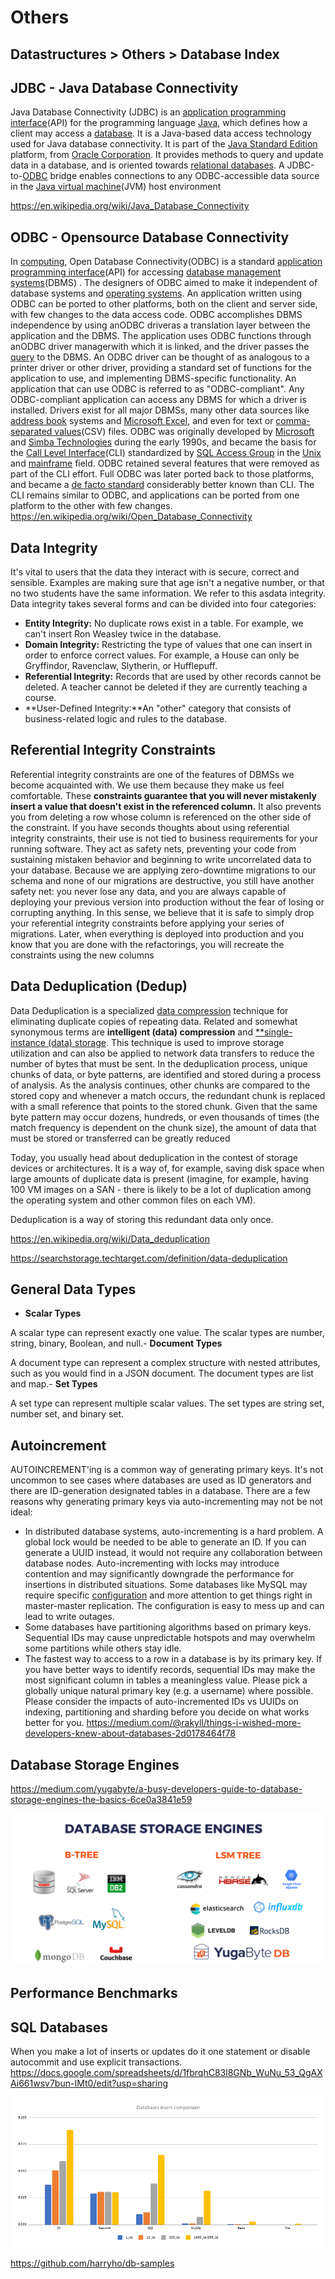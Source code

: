 # Others

## Datastructures > Others > Database Index

## JDBC - Java Database Connectivity

Java Database Connectivity (JDBC) is an [application programming interface](https://en.wikipedia.org/wiki/Application_programming_interface)(API) for the programming language [Java](https://en.wikipedia.org/wiki/Java_(programming_language)), which defines how a client may access a [database](https://en.wikipedia.org/wiki/Database). It is a Java-based data access technology used for Java database connectivity. It is part of the [Java Standard Edition](https://en.wikipedia.org/wiki/Java_Standard_Edition) platform, from [Oracle Corporation](https://en.wikipedia.org/wiki/Oracle_Corporation). It provides methods to query and update data in a database, and is oriented towards [relational databases](https://en.wikipedia.org/wiki/Relational_database). A JDBC-to-[ODBC](https://en.wikipedia.org/wiki/ODBC) bridge enables connections to any ODBC-accessible data source in the [Java virtual machine](https://en.wikipedia.org/wiki/Java_virtual_machine)(JVM) host environment

<https://en.wikipedia.org/wiki/Java_Database_Connectivity>

## ODBC - Opensource Database Connectivity

In [computing](https://en.wikipedia.org/wiki/Computing), Open Database Connectivity(ODBC) is a standard [application programming interface](https://en.wikipedia.org/wiki/Application_programming_interface)(API) for accessing [database management systems](https://en.wikipedia.org/wiki/Database_management_system)(DBMS) . The designers of ODBC aimed to make it independent of database systems and [operating systems](https://en.wikipedia.org/wiki/Operating_system). An application written using ODBC can be ported to other platforms, both on the client and server side, with few changes to the data access code.
ODBC accomplishes DBMS independence by using anODBC driveras a translation layer between the application and the DBMS. The application uses ODBC functions through anODBC driver managerwith which it is linked, and the driver passes the [query](https://en.wikipedia.org/wiki/Query_language) to the DBMS. An ODBC driver can be thought of as analogous to a printer driver or other driver, providing a standard set of functions for the application to use, and implementing DBMS-specific functionality. An application that can use ODBC is referred to as "ODBC-compliant". Any ODBC-compliant application can access any DBMS for which a driver is installed. Drivers exist for all major DBMSs, many other data sources like [address book](https://en.wikipedia.org/wiki/Address_book) systems and [Microsoft Excel](https://en.wikipedia.org/wiki/Microsoft_Excel), and even for text or [comma-separated values](https://en.wikipedia.org/wiki/Comma-separated_values)(CSV) files.
ODBC was originally developed by [Microsoft](https://en.wikipedia.org/wiki/Microsoft) and [Simba Technologies](https://en.wikipedia.org/wiki/Simba_Technologies) during the early 1990s, and became the basis for the [Call Level Interface](https://en.wikipedia.org/wiki/Call_Level_Interface)(CLI) standardized by [SQL Access Group](https://en.wikipedia.org/wiki/SQL_Access_Group) in the [Unix](https://en.wikipedia.org/wiki/Unix) and [mainframe](https://en.wikipedia.org/wiki/Mainframe_computer) field. ODBC retained several features that were removed as part of the CLI effort. Full ODBC was later ported back to those platforms, and became a [de facto standard](https://en.wikipedia.org/wiki/De_facto_standard) considerably better known than CLI. The CLI remains similar to ODBC, and applications can be ported from one platform to the other with few changes.
<https://en.wikipedia.org/wiki/Open_Database_Connectivity>

## Data Integrity

It's vital to users that the data they interact with is secure, correct and sensible. Examples are making sure that age isn't a negative number, or that no two students have the same information. We refer to this asdata integrity.
Data integrity takes several forms and can be divided into four categories:

- **Entity Integrity:** No duplicate rows exist in a table. For example, we can't insert Ron Weasley twice in the database.
- **Domain Integrity:** Restricting the type of values that one can insert in order to enforce correct values. For example, a House can only be Gryffindor, Ravenclaw, Slytherin, or Hufflepuff.
- **Referential Integrity:** Records that are used by other records cannot be deleted. A teacher cannot be deleted if they are currently teaching a course.
- **User-Defined Integrity:**An "other" category that consists of business-related logic and rules to the database.

## Referential Integrity Constraints

Referential integrity constraints are one of the features of DBMSs we become acquainted with. We use them because they make us feel comfortable. These **constraints guarantee that you will never mistakenly insert a value that doesn't exist in the referenced column.** It also prevents you from deleting a row whose column is referenced on the other side of the constraint.
If you have seconds thoughts about using referential integrity constraints, their use is not tied to business requirements for your running software. They act as safety nets, preventing your code from sustaining mistaken behavior and beginning to write uncorrelated data to your database. Because we are applying zero-downtime migrations to our schema and none of our migrations are destructive, you still have another safety net: you never lose any data, and you are always capable of deploying your previous version into production without the fear of losing or corrupting anything. In this sense, we believe that it is safe to simply drop your referential integrity constraints before applying your series of migrations. Later, when everything is deployed into production and you know that you are done with the refactorings, you will recreate the constraints using the new columns

## Data Deduplication (Dedup)

Data Deduplication is a specialized [data compression](https://en.wikipedia.org/wiki/Data_compression) technique for eliminating duplicate copies of repeating data. Related and somewhat synonymous terms are **intelligent (data) compression** and [**single-instance (data) storage](https://en.wikipedia.org/wiki/Single-instance_storage). This technique is used to improve storage utilization and can also be applied to network data transfers to reduce the number of bytes that must be sent. In the deduplication process, unique chunks of data, or byte patterns, are identified and stored during a process of analysis. As the analysis continues, other chunks are compared to the stored copy and whenever a match occurs, the redundant chunk is replaced with a small reference that points to the stored chunk. Given that the same byte pattern may occur dozens, hundreds, or even thousands of times (the match frequency is dependent on the chunk size), the amount of data that must be stored or transferred can be greatly reduced

Today, you usually head about deduplication in the contest of storage devices or architectures. It is a way of, for example, saving disk space when large amounts of duplicate data is present (imagine, for example, having 100 VM images on a SAN - there is likely to be a lot of duplication among the operating system and other common files on each VM).

Deduplication is a way of storing this redundant data only once.

<https://en.wikipedia.org/wiki/Data_deduplication>

<https://searchstorage.techtarget.com/definition/data-deduplication>

## General Data Types

- **Scalar Types**

A scalar type can represent exactly one value. The scalar types are number, string, binary, Boolean, and null.-  **Document Types**

A document type can represent a complex structure with nested attributes, such as you would find in a JSON document. The document types are list and map.-  **Set Types**

A set type can represent multiple scalar values. The set types are string set, number set, and binary set.

## Autoincrement

AUTOINCREMENT'ing is a common way of generating primary keys. It's not uncommon to see cases where databases are used as ID generators and there are ID-generation designated tables in a database.
There are a few reasons why generating primary keys via auto-incrementing may not be not ideal:

- In distributed database systems, auto-incrementing is a hard problem. A global lock would be needed to be able to generate an ID. If you can generate a UUID instead, it would not require any collaboration between database nodes. Auto-incrementing with locks may introduce contention and may significantly downgrade the performance for insertions in distributed situations. Some databases like MySQL may require specific [configuration](https://www.percona.com/blog/2011/01/12/conflict-avoidance-with-auto_increment_incremen-and-auto_increment_offset/) and more attention to get things right in master-master replication. The configuration is easy to mess up and can lead to write outages.
- Some databases have partitioning algorithms based on primary keys. Sequential IDs may cause unpredictable hotspots and may overwhelm some partitions while others stay idle.
- The fastest way to access to a row in a database is by its primary key. If you have better ways to identify records, sequential IDs may make the most significant column in tables a meaningless value. Please pick a globally unique natural primary key (e.g. a username) where possible.
Please consider the impacts of auto-incremented IDs vs UUIDs on indexing, partitioning and sharding before you decide on what works better for you.
<https://medium.com/@rakyll/things-i-wished-more-developers-knew-about-databases-2d0178464f78>

## Database Storage Engines

<https://medium.com/yugabyte/a-busy-developers-guide-to-database-storage-engines-the-basics-6ce0a3841e59>

![image](media/Others-image1.png)

## Performance Benchmarks

## SQL Databases

When you make a lot of inserts or updates do it one statement or disable autocommit and use explicit transactions.
<https://docs.google.com/spreadsheets/d/1fbrqhC83l8GNb_WuNu_53_QgAXAi661wsv7bun-IMt0/edit?usp=sharing>

![image](media/Others-image2.png)

<https://github.com/harryho/db-samples>
